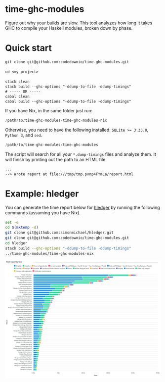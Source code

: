 
# time-ghc-modules

Figure out why your builds are slow. This tool analyzes how long it takes GHC to compile your Haskell modules, broken down by phase.

# Quick start

``` shell
git clone git@github.com:codedownio/time-ghc-modules.git

cd <my-project>

stack clean
stack build --ghc-options "-ddump-to-file -ddump-timings"
# ----- OR -----
cabal clean
cabal build --ghc-options "-ddump-to-file -ddump-timings"
```

If you have Nix, in the same folder just run:

``` haskell
/path/to/time-ghc-modules/time-ghc-modules-nix
```

Otherwise, you need to have the following installed: `SQLite >= 3.33.0`, `Python 3`, and `sed`.

``` haskell
/path/to/time-ghc-modules/time-ghc-modules
```

The script will search for all your `*.dump-timings` files and analyze them. It will finish by printing out the path to an HTML file:

``` shell
...
--> Wrote report at file:///tmp/tmp.pvnp4FYmLa/report.html
```

# Example: hledger

You can generate the time report below for [hledger](https://github.com/simonmichael/hledger) by running the following commands (assuming you have Nix).

``` bash
set -e
cd $(mktemp -d)
git clone git@github.com:simonmichael/hledger.git
git clone git@github.com:codedownio/time-ghc-modules.git
cd hledger
stack build --ghc-options "-ddump-to-file -ddump-timings"
../time-ghc-modules/time-ghc-modules-nix
```

![hledger profile](./hledger.png)
